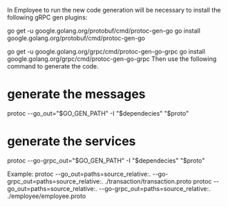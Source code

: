 In Employee to run the new code generation will be necessary to install the following gRPC gen plugins:

go get -u google.golang.org/protobuf/cmd/protoc-gen-go
go install google.golang.org/protobuf/cmd/protoc-gen-go

go get -u google.golang.org/grpc/cmd/protoc-gen-go-grpc
go install google.golang.org/grpc/cmd/protoc-gen-go-grpc
Then use the following command to generate the code.

  # generate the messages
 protoc --go_out="$GO_GEN_PATH" -I "$dependecies" "$proto"

 # generate the services
 protoc --go-grpc_out="$GO_GEN_PATH" -I "$dependecies" "$proto"


 Example: protoc --go_out=paths=source_relative:.  --go-grpc_out=paths=source_relative:. ./transaction/transaction.proto
 protoc --go_out=paths=source_relative:.  --go-grpc_out=paths=source_relative:. ./employee/employee.proto